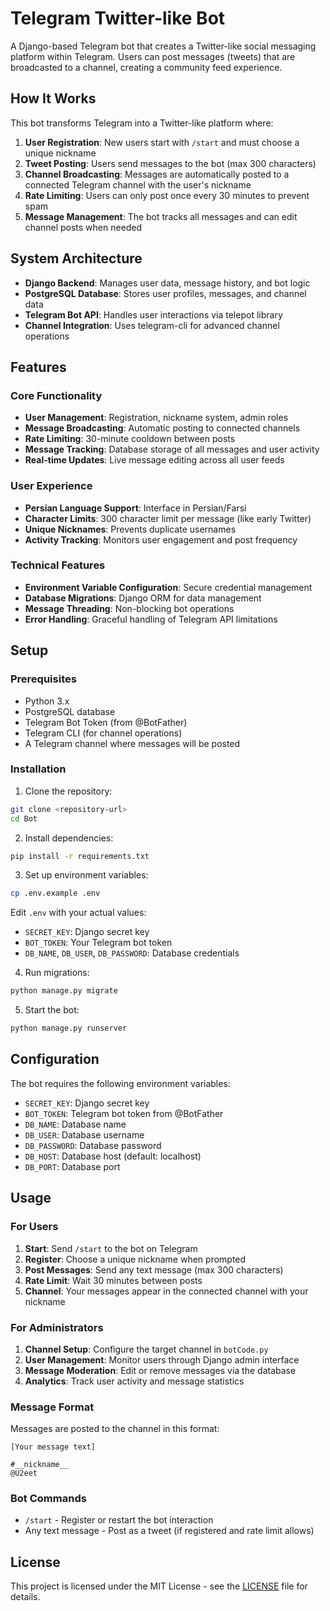 # Telegram Twitter-like Bot

A Django-based Telegram bot that creates a Twitter-like social messaging platform within Telegram. Users can post messages (tweets) that are broadcasted to a channel, creating a community feed experience.

## How It Works

This bot transforms Telegram into a Twitter-like platform where:

1. **User Registration**: New users start with `/start` and must choose a unique nickname
2. **Tweet Posting**: Users send messages to the bot (max 300 characters)
3. **Channel Broadcasting**: Messages are automatically posted to a connected Telegram channel with the user's nickname
4. **Rate Limiting**: Users can only post once every 30 minutes to prevent spam
5. **Message Management**: The bot tracks all messages and can edit channel posts when needed

## System Architecture

- **Django Backend**: Manages user data, message history, and bot logic
- **PostgreSQL Database**: Stores user profiles, messages, and channel data
- **Telegram Bot API**: Handles user interactions via telepot library
- **Channel Integration**: Uses telegram-cli for advanced channel operations

## Features

### Core Functionality
- **User Management**: Registration, nickname system, admin roles
- **Message Broadcasting**: Automatic posting to connected channels  
- **Rate Limiting**: 30-minute cooldown between posts
- **Message Tracking**: Database storage of all messages and user activity
- **Real-time Updates**: Live message editing across all user feeds

### User Experience
- **Persian Language Support**: Interface in Persian/Farsi
- **Character Limits**: 300 character limit per message (like early Twitter)
- **Unique Nicknames**: Prevents duplicate usernames
- **Activity Tracking**: Monitors user engagement and post frequency

### Technical Features
- **Environment Variable Configuration**: Secure credential management
- **Database Migrations**: Django ORM for data management
- **Message Threading**: Non-blocking bot operations
- **Error Handling**: Graceful handling of Telegram API limitations

## Setup

### Prerequisites

- Python 3.x
- PostgreSQL database
- Telegram Bot Token (from @BotFather)
- Telegram CLI (for channel operations)
- A Telegram channel where messages will be posted

### Installation

1. Clone the repository:
```bash
git clone <repository-url>
cd Bot
```

2. Install dependencies:
```bash
pip install -r requirements.txt
```

3. Set up environment variables:
```bash
cp .env.example .env
```

Edit `.env` with your actual values:
- `SECRET_KEY`: Django secret key
- `BOT_TOKEN`: Your Telegram bot token
- `DB_NAME`, `DB_USER`, `DB_PASSWORD`: Database credentials

4. Run migrations:
```bash
python manage.py migrate
```

5. Start the bot:
```bash
python manage.py runserver
```

## Configuration

The bot requires the following environment variables:

- `SECRET_KEY`: Django secret key
- `BOT_TOKEN`: Telegram bot token from @BotFather
- `DB_NAME`: Database name
- `DB_USER`: Database username
- `DB_PASSWORD`: Database password
- `DB_HOST`: Database host (default: localhost)
- `DB_PORT`: Database port

## Usage

### For Users
1. **Start**: Send `/start` to the bot on Telegram
2. **Register**: Choose a unique nickname when prompted
3. **Post Messages**: Send any text message (max 300 characters)
4. **Rate Limit**: Wait 30 minutes between posts
5. **Channel**: Your messages appear in the connected channel with your nickname

### For Administrators
1. **Channel Setup**: Configure the target channel in `botCode.py`
2. **User Management**: Monitor users through Django admin interface
3. **Message Moderation**: Edit or remove messages via the database
4. **Analytics**: Track user activity and message statistics

### Message Format
Messages are posted to the channel in this format:
```
[Your message text]

#__nickname__
@U2eet
```

### Bot Commands
- `/start` - Register or restart the bot interaction
- Any text message - Post as a tweet (if registered and rate limit allows)

## License

This project is licensed under the MIT License - see the [LICENSE](LICENSE) file for details.